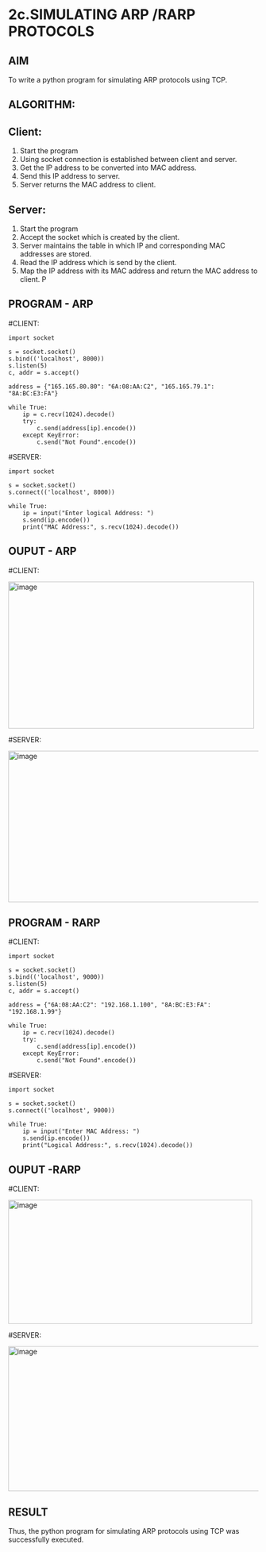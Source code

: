 # 2c.SIMULATING ARP /RARP PROTOCOLS
## AIM
To write a python program for simulating ARP protocols using TCP.
## ALGORITHM:
## Client:
1. Start the program
2. Using socket connection is established between client and server.
3. Get the IP address to be converted into MAC address.
4. Send this IP address to server.
5. Server returns the MAC address to client.
## Server:
1. Start the program
2. Accept the socket which is created by the client.
3. Server maintains the table in which IP and corresponding MAC addresses are
stored.
4. Read the IP address which is send by the client.
5. Map the IP address with its MAC address and return the MAC address to client.
P
## PROGRAM - ARP
#CLIENT:
```
import socket

s = socket.socket()
s.bind(('localhost', 8000))
s.listen(5)
c, addr = s.accept()

address = {"165.165.80.80": "6A:08:AA:C2", "165.165.79.1": "8A:BC:E3:FA"}

while True:
    ip = c.recv(1024).decode()
    try:
        c.send(address[ip].encode())
    except KeyError:
        c.send("Not Found".encode())
```

#SERVER:

```
import socket

s = socket.socket()
s.connect(('localhost', 8000))

while True:
    ip = input("Enter logical Address: ")
    s.send(ip.encode())
    print("MAC Address:", s.recv(1024).decode())
```

## OUPUT - ARP

#CLIENT:


<img width="495" height="296" alt="image" src="https://github.com/user-attachments/assets/02a5840f-204d-4363-8541-ec8234edcec0" />


#SERVER:


<img width="537" height="305" alt="image" src="https://github.com/user-attachments/assets/20b2d835-fb47-467c-af82-42f2d2eacf46" />

## PROGRAM - RARP

#CLIENT:

```
import socket

s = socket.socket()
s.bind(('localhost', 9000))
s.listen(5)
c, addr = s.accept()

address = {"6A:08:AA:C2": "192.168.1.100", "8A:BC:E3:FA": "192.168.1.99"}

while True:
    ip = c.recv(1024).decode()
    try:
        c.send(address[ip].encode())
    except KeyError:
        c.send("Not Found".encode())
```

#SERVER:

```
import socket

s = socket.socket()
s.connect(('localhost', 9000))

while True:
    ip = input("Enter MAC Address: ")
    s.send(ip.encode())
    print("Logical Address:", s.recv(1024).decode())
```
## OUPUT -RARP


#CLIENT:








<img width="491" height="250" alt="image" src="https://github.com/user-attachments/assets/743e5be6-4843-42c9-b75c-10fe4066e565" />



#SERVER:



<img width="526" height="292" alt="image" src="https://github.com/user-attachments/assets/c55314ee-ce48-4afc-acb3-3b09e70eb210" />



## RESULT
Thus, the python program for simulating ARP protocols using TCP was successfully 
executed.
